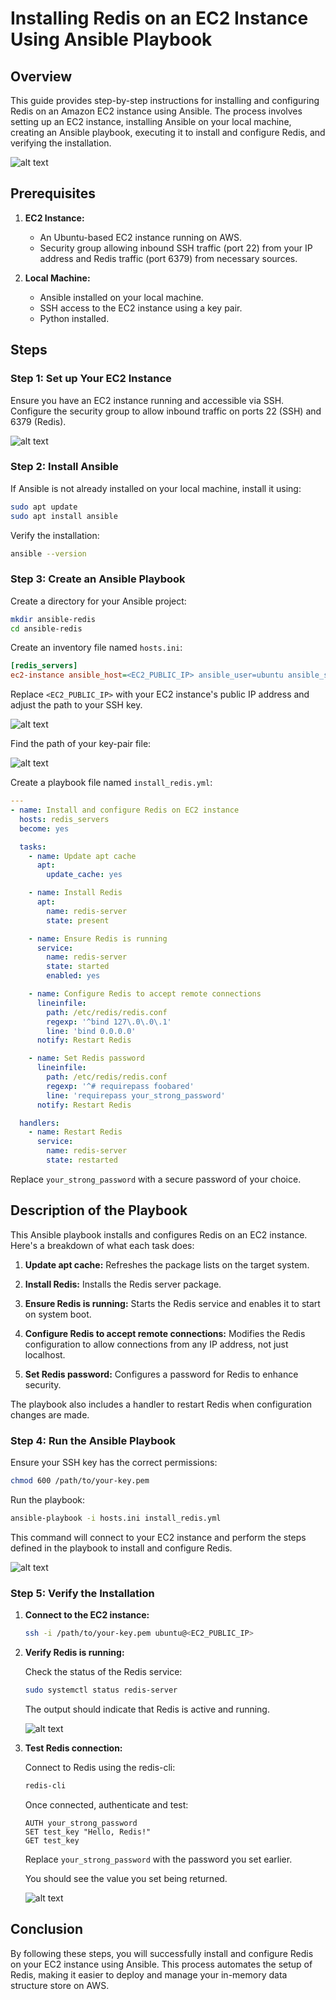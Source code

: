 # Installing Redis on an EC2 Instance Using Ansible Playbook

## Overview

This guide provides step-by-step instructions for installing and configuring Redis on an Amazon EC2 instance using Ansible. The process involves setting up an EC2 instance, installing Ansible on your local machine, creating an Ansible playbook, executing it to install and configure Redis, and verifying the installation.

![alt text](./images/redis-diagram.png)

## Prerequisites

1. **EC2 Instance:**
   - An Ubuntu-based EC2 instance running on AWS.
   - Security group allowing inbound SSH traffic (port 22) from your IP address and Redis traffic (port 6379) from necessary sources.

2. **Local Machine:**
   - Ansible installed on your local machine.
   - SSH access to the EC2 instance using a key pair.
   - Python installed.

## Steps

### Step 1: Set up Your EC2 Instance

Ensure you have an EC2 instance running and accessible via SSH. Configure the security group to allow inbound traffic on ports 22 (SSH) and 6379 (Redis).

![alt text](./images/redis-01.png)

### Step 2: Install Ansible

If Ansible is not already installed on your local machine, install it using:

```bash
sudo apt update
sudo apt install ansible
```

Verify the installation:

```bash
ansible --version
```

### Step 3: Create an Ansible Playbook

Create a directory for your Ansible project:

```bash
mkdir ansible-redis
cd ansible-redis
```

Create an inventory file named `hosts.ini`:

```ini
[redis_servers]
ec2-instance ansible_host=<EC2_PUBLIC_IP> ansible_user=ubuntu ansible_ssh_private_key_file=/path/to/your-key.pem
```

Replace `<EC2_PUBLIC_IP>` with your EC2 instance's public IP address and adjust the path to your SSH key.

![alt text](./images/redis-02.png)

Find the path of your key-pair file:

![alt text](./images/redis-06.png)

Create a playbook file named `install_redis.yml`:

```yaml
---
- name: Install and configure Redis on EC2 instance
  hosts: redis_servers
  become: yes

  tasks:
    - name: Update apt cache
      apt:
        update_cache: yes

    - name: Install Redis
      apt:
        name: redis-server
        state: present

    - name: Ensure Redis is running
      service:
        name: redis-server
        state: started
        enabled: yes

    - name: Configure Redis to accept remote connections
      lineinfile:
        path: /etc/redis/redis.conf
        regexp: '^bind 127\.0\.0\.1'
        line: 'bind 0.0.0.0'
      notify: Restart Redis

    - name: Set Redis password
      lineinfile:
        path: /etc/redis/redis.conf
        regexp: '^# requirepass foobared'
        line: 'requirepass your_strong_password'
      notify: Restart Redis

  handlers:
    - name: Restart Redis
      service:
        name: redis-server
        state: restarted
```

Replace `your_strong_password` with a secure password of your choice.

## Description of the Playbook

This Ansible playbook installs and configures Redis on an EC2 instance. Here's a breakdown of what each task does:

1. **Update apt cache:** Refreshes the package lists on the target system.

2. **Install Redis:** Installs the Redis server package.

3. **Ensure Redis is running:** Starts the Redis service and enables it to start on system boot.

4. **Configure Redis to accept remote connections:** Modifies the Redis configuration to allow connections from any IP address, not just localhost.

5. **Set Redis password:** Configures a password for Redis to enhance security.

The playbook also includes a handler to restart Redis when configuration changes are made.

### Step 4: Run the Ansible Playbook

Ensure your SSH key has the correct permissions:

```bash
chmod 600 /path/to/your-key.pem
```

Run the playbook:

```bash
ansible-playbook -i hosts.ini install_redis.yml
```

This command will connect to your EC2 instance and perform the steps defined in the playbook to install and configure Redis.

![alt text](./images/redis-03.png)

### Step 5: Verify the Installation

1. **Connect to the EC2 instance:**

   ```bash
   ssh -i /path/to/your-key.pem ubuntu@<EC2_PUBLIC_IP>
   ```

2. **Verify Redis is running:**

   Check the status of the Redis service:

   ```bash
   sudo systemctl status redis-server
   ```

   The output should indicate that Redis is active and running.

   ![alt text](./images/redis-04.png)

3. **Test Redis connection:**

   Connect to Redis using the redis-cli:

   ```bash
   redis-cli
   ```

   Once connected, authenticate and test:

   ```
   AUTH your_strong_password
   SET test_key "Hello, Redis!"
   GET test_key
   ```

   Replace `your_strong_password` with the password you set earlier.

   You should see the value you set being returned.

   ![alt text](./images/redis-05.png)

## Conclusion

By following these steps, you will successfully install and configure Redis on your EC2 instance using Ansible. This process automates the setup of Redis, making it easier to deploy and manage your in-memory data structure store on AWS.
